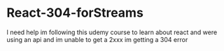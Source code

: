 # React-304-forStreams
I need help im following this udemy course to learn about react and were using an api and im unable to get a 2xxx im getting a 304 error

